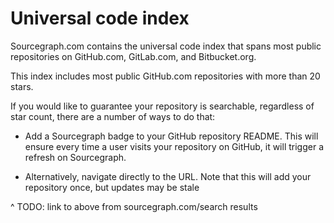 # Universal code index

Sourcegraph.com contains the universal code index that spans most public repositories on GitHub.com, GitLab.com, and Bitbucket.org.

This index includes most public GitHub.com repositories with more than 20 stars.

If you would like to guarantee your repository is searchable, regardless of star count, there are a number of ways to do that:

* Add a Sourcegraph badge to your GitHub repository README. This will ensure every time a user
  visits your repository on GitHub, it will trigger a refresh on Sourcegraph.

* Alternatively, navigate directly to the URL. Note that this will add your repository once, but updates may be stale

^ TODO: link to above from sourcegraph.com/search results

